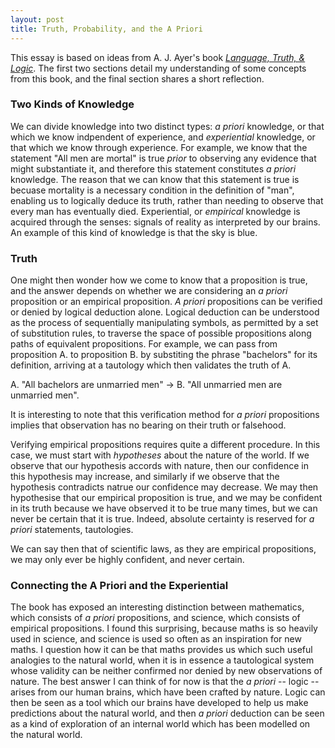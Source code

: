 ```yaml
---
layout: post
title: Truth, Probability, and the A Priori
---
```


This essay is based on ideas from A. J. Ayer's book [*Language, Truth, & Logic*](https://en.wikipedia.org/wiki/Language,_Truth,_and_Logic). The first two sections detail my understanding of some concepts from this book, and the final section shares a short reflection.

### Two Kinds of Knowledge
We can divide knowledge into two distinct types: *a priori* knowledge, or that which we know indpendent of experience, and *experiential* knowledge, or that which we know through experience. For example, we know that the statement "All men are mortal" is true *prior* to observing any evidence that might substantiate it, and therefore this statement constitutes *a priori* knowledge. The reason that we can know that this statement is true is becuase mortality is a necessary condition in the definition of "man", enabling us to logically deduce its truth, rather than needing to observe that every man has eventually died. Experiential, or *empirical* knowledge is acquired through the senses: signals of reality as interpreted by our brains. An example of this kind of knowledge is that the sky is blue.

### Truth
One might then wonder how we come to know that a proposition is true, and the answer depends on whether we are considering an *a priori* proposition or an empirical proposition. *A priori* propositions can be verified or denied by logical deduction alone. Logical deduction can be understood as the process of sequentially manipulating symbols, as permitted by a set of substitution rules, to traverse the space of possible propositions along paths of equivalent propositions. For example, we can pass from proposition A. to proposition B. by substiting the phrase "bachelors" for its definition, arriving at a tautology which then validates the truth of A.

A. "All bachelors are unmarried men" -> B. "All unmarried men are unmarried men".

It is interesting to note that this verification method for *a priori* propositions implies that observation has no bearing on their truth or falsehood.

Verifying empirical propositions requires quite a different procedure. In this case, we must start with *hypotheses* about the nature of the world. If we observe that our hypothesis accords with nature, then our confidence in this hypothesis may increase, and similarly if we observe that the hypothesis contradicts natrue our confidence may decrease. We may then hypothesise that our empirical proposition is true, and we may be confident in its truth because we have observed it to be true many times, but we can never be certain that it is true. Indeed, absolute certainty is reserved for *a priori* statements, tautologies. 

We can say then that of scientific laws, as they are empirical propositions, we may only ever be highly confident, and never certain.

### Connecting the A Priori and the Experiential
The book has exposed an interesting distinction between mathematics, which consists of *a priori* propositions, and science, which consists of empirical propositions. I found this surprising, because maths is so heavily used in science, and science is used so often as an inspiration for new maths. I question how it can be that maths provides us which such useful analogies to the natural world, when it is in essence a tautological system whose validity can be neither confirmed nor denied by new observations of nature. The best answer I can think of for now is that the *a priori* -- logic -- arises from our human brains, which have been crafted by nature. Logic can then be seen as a tool which our brains have developed to help us make predictions about the natural world, and then *a priori* deduction can be seen as a kind of exploration of an internal world which has been modelled on the natural world.
